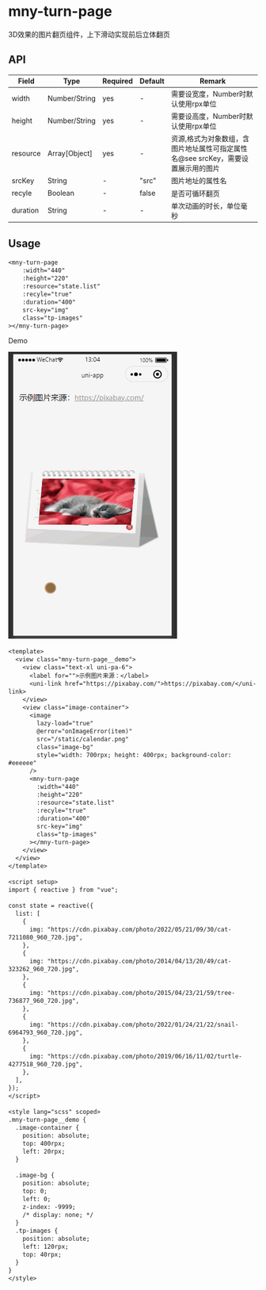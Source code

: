 # mny-turn-page

3D效果的图片翻页组件，上下滑动实现前后立体翻页

## API

|Field|Type|Required|Default|Remark|
|--|--|--|--|--|
|width|Number/String|yes|-|需要设宽度，Number时默认使用rpx单位|
|height|Number/String|yes|-|需要设高度，Number时默认使用rpx单位|
|resource|Array[Object]|yes|-|资源,格式为对象数组，含图片地址属性可指定属性名@see srcKey，需要设置展示用的图片|
|srcKey|String|-|"src"|图片地址的属性名|
|recyle|Boolean|-|false|是否可循环翻页|
|duration|String|-|-|单次动画的时长，单位毫秒|

## Usage

```vue
<mny-turn-page
    :width="440"
    :height="220"
    :resource="state.list"
    :recyle="true"
    :duration="400"
    src-key="img"
    class="tp-images"
></mny-turn-page>
```

Demo

![demo](./static/image/220930130600.gif "demo")

```vue
<template>
  <view class="mny-turn-page__demo">
    <view class="text-xl uni-pa-6">
      <label for="">示例图片来源：</label>
      <uni-link href="https://pixabay.com/">https://pixabay.com/</uni-link>
    </view>
    <view class="image-container">
      <image
        lazy-load="true"
        @error="onImageError(item)"
        src="/static/calendar.png"
        class="image-bg"
        style="width: 700rpx; height: 400rpx; background-color: #eeeeee"
      />
      <mny-turn-page
        :width="440"
        :height="220"
        :resource="state.list"
        :recyle="true"
        :duration="400"
        src-key="img"
        class="tp-images"
      ></mny-turn-page>
    </view>
  </view>
</template>

<script setup>
import { reactive } from "vue";

const state = reactive({
  list: [
    {
      img: "https://cdn.pixabay.com/photo/2022/05/21/09/30/cat-7211080_960_720.jpg",
    },
    {
      img: "https://cdn.pixabay.com/photo/2014/04/13/20/49/cat-323262_960_720.jpg",
    },
    {
      img: "https://cdn.pixabay.com/photo/2015/04/23/21/59/tree-736877_960_720.jpg",
    },
    {
      img: "https://cdn.pixabay.com/photo/2022/01/24/21/22/snail-6964793_960_720.jpg",
    },
    {
      img: "https://cdn.pixabay.com/photo/2019/06/16/11/02/turtle-4277518_960_720.jpg",
    },
  ],
});
</script>

<style lang="scss" scoped>
.mny-turn-page__demo {
  .image-container {
    position: absolute;
    top: 400rpx;
    left: 20rpx;
  }

  .image-bg {
    position: absolute;
    top: 0;
    left: 0;
    z-index: -9999;
    /* display: none; */
  }
  .tp-images {
    position: absolute;
    left: 120rpx;
    top: 40rpx;
  }
}
</style>
```
